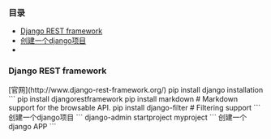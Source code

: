 ### 目录
- [Django REST framework](#download)
- [创建一个django项目]()
- 


<h3 id="download"/>Django REST framework</h3>
[官网](http://www.django-rest-framework.org/)
pip install django
installation
```
pip install djangorestframework
pip install markdown       # Markdown support for the browsable API.
pip install django-filter  # Filtering support
```
创建一个django项目
```
django-admin startproject myproject
```
创建一个django APP
```

```
